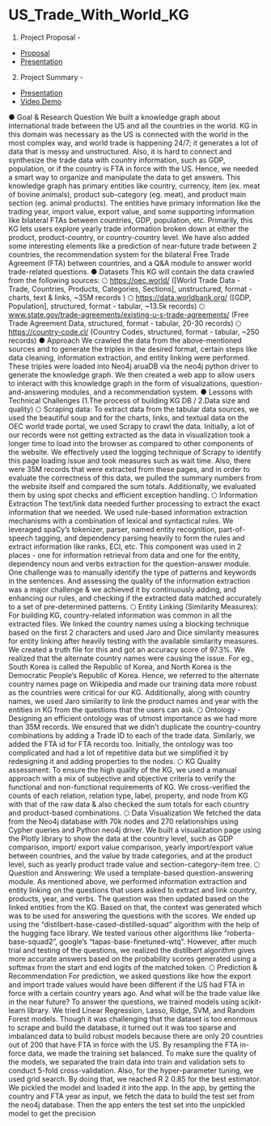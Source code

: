 # US_Trade_With_World_KG

1. Project Proposal - 
* [Proposal](https://github.com/TEJASBHARAMBE17/US_Trade_With_World_KG/blob/main/Project%20Proposal.pdf)
* [Presentation](https://github.com/TEJASBHARAMBE17/US_Trade_With_World_KG/blob/main/Proposal_International_Trade_KG.pptx)

2. Project Summary -
* [Presentation](https://github.com/TEJASBHARAMBE17/US_Trade_With_World_KG/blob/main/Project_Summary_International_Trade.pptx)
* [Video Demo](https://youtu.be/D8zg9OuqXWc)


● Goal & Research Question
We built a knowledge graph about international trade between the US and all the countries in the world.
KG in this domain was necessary as the US is connected with the world in the most complex way, and
world trade is happening 24/7; it generates a lot of data that is messy and unstructured. Also, it is hard
to connect and synthesize the trade data with country information, such as GDP, population, or if the
country is FTA in force with the US. Hence, we needed a smart way to organize and manipulate the
data to get answers.
This knowledge graph has primary entities like country, currency, item (ex. meat of bovine animals),
product sub-category (eg. meat), and product main section (eg. animal products). The entities have
primary information like the trading year, import value, export value, and some supporting information
like bilateral FTAs between countries, GDP, population, etc.
Primarily, this KG lets users explore yearly trade information broken down at either the product,
product-country, or country-country level. We have also added some interesting elements like a
prediction of near-future trade between 2 countries, the recommendation system for the bilateral Free
Trade Agreement (FTA) between countries, and a Q&A module to answer world trade-related
questions.
● Datasets
This KG will contain the data crawled from the following sources:
⬡ https://oec.world/ ([World Trade Data - Trade, Countries, Products, Categories, Sections],
unstructured, format - charts, text & links, ~35M records )
⬡ https://data.worldbank.org/ ([GDP, Population], structured, format - tabular, ~13.5k records)
⬡ www.state.gov/trade-agreements/existing-u-s-trade-agreements/ (Free Trade Agreement Data,
structured, format - tabular, 20-30 records)
⬡ https://country-code.cl/ (Country Codes, structured, format - tabular, ~250 records)
● Approach
We crawled the data from the above-mentioned sources and to generate the triples in the desired
format, certain steps like data cleaning, information extraction, and entity linking were performed. These
triples were loaded into Neo4j aruaDB via the neo4j python driver to generate the knowledge graph. We
then created a web app to allow users to interact with this knowledge graph in the form of
visualizations, question-and-answering modules, and a recommendation system.
● Lessons with Technical Challenges (1.The process of building KG DB / 2.Data size and quality)
⬡ Scraping data: To extract data from the tabular data sources, we used the beautiful soup and for the
charts, links, and textual data on the OEC world trade portal, we used Scrapy to crawl the data. Initially,
a lot of our records were not getting extracted as the data in visualization took a longer time to load into
the browser as compared to other components of the website. We effectively used the logging
technique of Scrapy to identify this page loading issue and took measures such as wait time. Also,
there were 35M records that were extracted from these pages, and in order to evaluate the correctness
of this data, we pulled the summary numbers from the website itself and compared the sum totals.
Additionally, we evaluated them by using spot checks and efficient exception handling.
⬡ Information Extraction The text/link data needed further processing to extract the exact information
that we needed. We used rule-based information extraction mechanisms with a combination of lexical
and syntactical rules. We leveraged spaCy’s tokenizer, parser, named entity recognition, part-of-speech
tagging, and dependency parsing heavily to form the rules and extract information like ranks, ECI, etc.
This component was used in 2 places - one for information retrieval from data and one for the entity,
dependency noun and verbs extraction for the question-answer module. One challenge was to
manually identify the type of patterns and keywords in the sentences. And assessing the quality of the
information extraction was a major challenge & we achieved it by continuously adding, and enhancing
our rules, and checking if the extracted data matched accurately to a set of pre-determined patterns.
⬡ Entity Linking (Similarity Measures): For building KG, country-related information was common in all
the extracted files. We linked the country names using a blocking technique based on the first 2
characters and used Jaro and Dice similarity measures for entity linking after heavily testing with the
available similarity measures. We created a truth file for this and got an accuracy score of 97.3%. We
realized that the alternate country names were causing the issue. For eg., South Korea is called the
Republic of Korea, and North Korea is the Democratic People’s Republic of Korea. Hence, we referred
to the alternate country names page on Wikipedia and made our training data more robust as the
countries were critical for our KG. Additionally, along with country names, we used Jaro similarity to link
the product names and year with the entities in KG from the questions that the users can ask.
⬡ Ontology - Designing an efficient ontology was of utmost importance as we had more than 35M
records. We ensured that we didn’t duplicate the country-country combinations by adding a Trade ID to
each of the trade data. Similarly, we added the FTA id for FTA records too. Initially, the ontology was too
complicated and had a lot of repetitive data but we simplified it by redesigning it and adding properties
to the nodes.
⬡ KG Quality assessment: To ensure the high quality of the KG, we used a manual approach with a
mix of subjective and objective criteria to verify the functional and non-functional requirements of KG.
We cross-verified the counts of each relation, relation type, label, property, and node from KG with that
of the raw data & also checked the sum totals for each country and product-based combinations.
⬡ Data Visualization We fetched the data from the Neo4j database with 70k nodes and 270
relationships using Cypher queries and Python neo4j driver. We built a visualization page using the
Plotly library to show the data at the country level, such as GDP comparison, import/ export value
comparison, yearly import/export value between countries, and the value by trade categories, and at
the product level, such as yearly product trade value and section-category-item tree.
⬡ Question and Answering: We used a template-based question-answering module. As mentioned
above, we performed information extraction and entity linking on the questions that users asked to
extract and link country, products, year, and verbs. The question was then updated based on the linked
entities from the KG. Based on that, the context was generated which was to be used for answering the
questions with the scores. We ended up using the “distilbert-base-cased-distilled-squad” algorithm with
the help of the hugging face library. We tested various other algorithms like “roberta-base-squad2”,
google’s “tapas-base-finetuned-wtq”. However, after much trial and testing of the questions, we realized
the distilbert algorithm gives more accurate answers based on the probability scores generated using a
softmax from the start and end logits of the matched token.
⬡ Prediction & Recommendation For prediction, we asked questions like how the export and import
trade values would have been different if the US had FTA in force with a certain country years ago. And
what will be the trade value like in the near future? To answer the questions, we trained models using
scikit-learn library. We tried Linear Regression, Lasso, Ridge, SVM, and Random Forest models.
Though it was challenging that the dataset is too enormous to scrape and build the database, it turned
out it was too sparse and imbalanced data to build robust models because there are only 20 countries
out of 200 that have FTA in force with the US. By resampling the FTA in-force data, we made the
training set balanced. To make sure the quality of the models, we separated the train data into train and
validation sets to conduct 5-fold cross-validation. Also, for the hyper-parameter tuning, we used grid
search. By doing that, we reached R
2 0.85 for the best estimator. We pickled the model and loaded it
into the app. In the app, by getting the country and FTA year as input, we fetch the data to build the test
set from the neo4j database. Then the app enters the test set into the unpickled model to get the
precision
